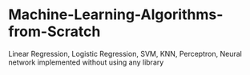 # Machine-Learning-Algorithms-from-Scratch
Linear Regression, Logistic Regression, SVM, KNN, Perceptron, Neural network implemented without using any library
